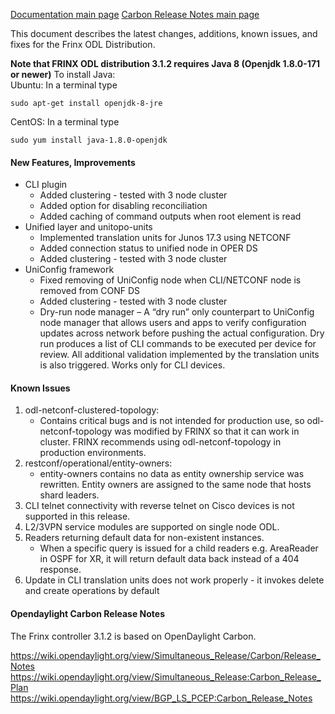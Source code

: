 [Documentation main page](https://frinxio.github.io/Frinx-docs/)
[Carbon Release Notes main page](https://frinxio.github.io/Frinx-docs/FRINX_ODL_Distribution/Carbon/release_notes.html)

This document describes the latest changes, additions, known issues, and fixes for the Frinx ODL Distribution.<!--more-->

**Note that FRINX ODL distribution 3.1.2 requires Java 8 (Openjdk 1.8.0-171 or newer)**
To install Java:  
Ubuntu: In a terminal type

    sudo apt-get install openjdk-8-jre

CentOS: In a terminal type

    sudo yum install java-1.8.0-openjdk

#### New Features, Improvements
* CLI plugin
    - Added clustering - tested with 3 node cluster
    - Added option for disabling reconciliation
    - Added caching of command outputs when root element is read
* Unified layer and unitopo-units
    - Implemented translation units for Junos 17.3 using NETCONF
    - Added connection status to unified node in OPER DS
    - Added clustering - tested with 3 node cluster
* UniConfig framework
    - Fixed removing of UniConfig node when CLI/NETCONF node is removed from CONF DS
    - Added clustering - tested with 3 node cluster
    - Dry-run node manager – A “dry run” only counterpart to UniConfig node manager that allows users and apps to verify configuration updates across network before pushing the actual configuration. Dry run produces a list of CLI commands to be executed per device for review. All additional validation implemented by the translation units is also triggered. Works only for CLI devices.

#### Known Issues
1. odl-netconf-clustered-topology:
    - Contains critical bugs and is not intended for production use, so odl-netconf-topology was modified by FRINX so that it can work in cluster. FRINX recommends using odl-netconf-topology in production environments.
2. restconf/operational/entity-owners:
    - entity-owners contains no data as entity ownership service was rewritten. Entity owners are assigned to the same node that hosts shard leaders.
3. CLI telnet connectivity with reverse telnet on Cisco devices is not supported in this release.
4. L2/3VPN service modules are supported on single node ODL.
5. Readers returning default data for non-existent instances.
    - When a specific query is issued for a child readers e.g. AreaReader in OSPF for XR, it will return default data back instead of a 404 response.
6.  Update in CLI translation units does not work properly - it invokes delete and create operations by default

#### Opendaylight Carbon Release Notes
The Frinx controller 3.1.2 is based on OpenDaylight Carbon.

<https://wiki.opendaylight.org/view/Simultaneous_Release/Carbon/Release_Notes>
<https://wiki.opendaylight.org/view/Simultaneous_Release:Carbon_Release_Plan>
<https://wiki.opendaylight.org/view/BGP_LS_PCEP:Carbon_Release_Notes>
